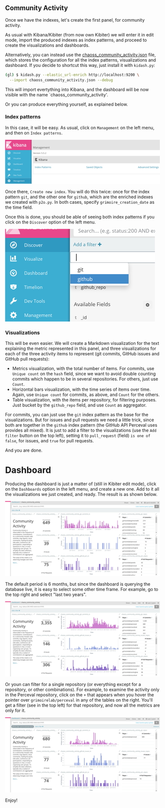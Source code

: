 ## Community Activity

Once we have the indexes, let's create the first panel, for community activity.

As usual with Kibana/Kibiter (from now own Kibiter) we will enter it in edit mode, import the produced indexes as index patterns, and proceed to create the visualizations and dashboards.

Alternatively, you can instead use the [chaoss_community_activity.json](/cases-chaoss/dashboards/chaoss_community_activity.json) file, which stores the configuration for all the index patterns, visualizations and dashboard. If you decide to shortcut this way, just install it with `kidash.py`:

```bash
(gl) $ kidash.py --elastic_url-enrich http://localhost:9200 \
  --import chaoss_community_activity.json --debug
```

This will import evertything into Kibana, and the dashboard will be now visible with the name `chaoss_community_activity'.

Or you can produce everything yourself, as explained below.

### Index patterns

In this case, it will be easy. As usual, click on `Management` on the left menu, and then on `Index patterns`.

![](/cases-chaoss/index_patterns.png)

Once there, `Create new index`. You will do this twice: once for the index pattern `git`, and the other one for `github`, which are the enriched indexes we created with `p2o.py`. In both cases, specify `grimoire_creation_date` as the time field.

Once this is done, you should be able of seeing both index patterns if you click on the `Discover` option of the left menu.

![](/cases-chaoss/discover_indexes.png)

### Visualizations

This will be even easier. We will create a Markdown visualization for the text explaining the metric represented in this panel, and three visualizations for each of the three activity items to represent (git commits, GitHub issues and GitHub pull requests):

* Metrics visualization, with the total number of items. For commits, use `Unique count` on the `hash` field, since we want to avoid double counting commits which happen to be in several repositories. For others, just use `Count`.
* Horizontal bars visualization, with the time series of items over time. Again, use `Unique count` for commits, as above, and `Count` for the others.
* Table visualization, with the items per repository, for filtering purposes. Just bucket by the  `github_repo` field, and use `Count` as aggregator.

For commits, you can just use the `git` index pattern as the base for the visualizations. But for issues and pull requests we need a little trick, since both are together in the `github` index pattern (the GitHub API Perceval uses provides all mixed). It is just to add a filter to the visualizations (use the `Add filter` button on the top left), setting it to `pull_request` (field) `is one of` `false`, for issues, and `true` for pull requests.

And you are done.

# Dashboard

Producing the dashboard is just a matter of (still in Kibiter edit mode), click on the `Dashboards` option in the left menu, and create a new one. Add to it all the visualizations we just created, and ready. The result is as shown below.

![](/cases-chaoss/dashboard_chaoss_community_activity.png)

The default period is 6 months, but since the dashboard is querying the database live, it is easy to select some other time frame. For example, go to the top right and select "last two years".

![](/cases-chaoss/dashboard_chaoss_community_activity-2y.png)

Or youn can filter for a single repository (or everything except for a repository, or other combinations). For example, to examine the activity only in the Perceval repository, click on the `+` that appears when you hover the pointer over `grimoirelab/perceval` in any of the tables on the right. You'll get a filter (see in the top left) for that repository, and now all the metrics are only for it.

![](/cases-chaoss/dashboard_chaoss_community_activity-2y-perceval.png)

Enjoy!


